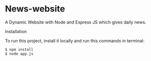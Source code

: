 # News-website

A Dynamic Website with Node and Express JS which gives daily news.

</path></svg></a>Installation</h2>
<p>To run this project, install it locally and run this commands in terminal:</p>
<div class="snippet-clipboard-content position-relative overflow-auto" data-snippet-clipboard-copy-content="$ npm install
$ npm start
"><pre><code>$ npm install
$ node app.js 
</code></pre></div>

